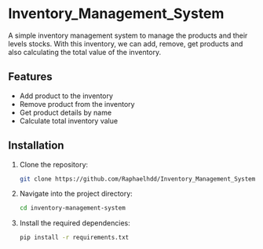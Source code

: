 # Inventory_Management_System

A simple inventory management system to manage the products and their levels stocks.
With this inventory, we can add, remove, get products and also calculating the total value of the inventory.


## Features
- Add product to the inventory
- Remove product from the inventory
- Get product details by name
- Calculate total inventory value


## Installation

1. Clone the repository:
    ```bash
    git clone https://github.com/Raphaelhdd/Inventory_Management_System.git
    ```

2. Navigate into the project directory:
    ```bash
    cd inventory-management-system
    ```

3. Install the required dependencies:
    ```bash
    pip install -r requirements.txt
    ```